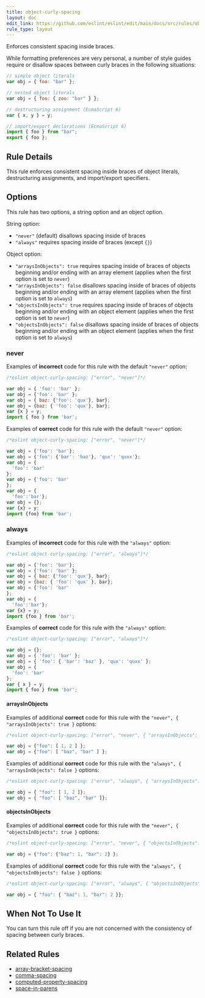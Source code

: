 ```yaml
---
title: object-curly-spacing
layout: doc
edit_link: https://github.com/eslint/eslint/edit/main/docs/src/rules/object-curly-spacing.md
rule_type: layout
---
```


<!--FIXABLE-->

Enforces consistent spacing inside braces.

While formatting preferences are very personal, a number of style guides require
or disallow spaces between curly braces in the following situations:

```js
// simple object literals
var obj = { foo: "bar" };

// nested object literals
var obj = { foo: { zoo: "bar" } };

// destructuring assignment (EcmaScript 6)
var { x, y } = y;

// import/export declarations (EcmaScript 6)
import { foo } from "bar";
export { foo };
```

## Rule Details

This rule enforces consistent spacing inside braces of object literals, destructuring assignments, and import/export specifiers.

## Options

This rule has two options, a string option and an object option.

String option:

* `"never"` (default) disallows spacing inside of braces
* `"always"` requires spacing inside of braces (except `{}`)

Object option:

* `"arraysInObjects": true` requires spacing inside of braces of objects beginning and/or ending with an array element (applies when the first option is set to `never`)
* `"arraysInObjects": false` disallows spacing inside of braces of objects beginning and/or ending with an array element (applies when the first option is set to `always`)
* `"objectsInObjects": true` requires spacing inside of braces of objects beginning and/or ending with an object element (applies when the first option is set to `never`)
* `"objectsInObjects": false` disallows spacing inside of braces of objects beginning and/or ending with an object element (applies when the first option is set to `always`)

### never

Examples of **incorrect** code for this rule with the default `"never"` option:

```js
/*eslint object-curly-spacing: ["error", "never"]*/

var obj = { 'foo': 'bar' };
var obj = {'foo': 'bar' };
var obj = { baz: {'foo': 'qux'}, bar};
var obj = {baz: { 'foo': 'qux'}, bar};
var {x } = y;
import { foo } from 'bar';
```

Examples of **correct** code for this rule with the default `"never"` option:

```js
/*eslint object-curly-spacing: ["error", "never"]*/

var obj = {'foo': 'bar'};
var obj = {'foo': {'bar': 'baz'}, 'qux': 'quxx'};
var obj = {
  'foo': 'bar'
};
var obj = {'foo': 'bar'
};
var obj = {
  'foo':'bar'};
var obj = {};
var {x} = y;
import {foo} from 'bar';
```

### always

Examples of **incorrect** code for this rule with the `"always"` option:

```js
/*eslint object-curly-spacing: ["error", "always"]*/

var obj = {'foo': 'bar'};
var obj = {'foo': 'bar' };
var obj = { baz: {'foo': 'qux'}, bar};
var obj = {baz: { 'foo': 'qux' }, bar};
var obj = {'foo': 'bar'
};
var obj = {
  'foo':'bar'};
var {x} = y;
import {foo } from 'bar';
```

Examples of **correct** code for this rule with the `"always"` option:

```js
/*eslint object-curly-spacing: ["error", "always"]*/

var obj = {};
var obj = { 'foo': 'bar' };
var obj = { 'foo': { 'bar': 'baz' }, 'qux': 'quxx' };
var obj = {
  'foo': 'bar'
};
var { x } = y;
import { foo } from 'bar';
```

#### arraysInObjects

Examples of additional **correct** code for this rule with the `"never", { "arraysInObjects": true }` options:

```js
/*eslint object-curly-spacing: ["error", "never", { "arraysInObjects": true }]*/

var obj = {"foo": [ 1, 2 ] };
var obj = {"foo": [ "baz", "bar" ] };
```

Examples of additional **correct** code for this rule with the `"always", { "arraysInObjects": false }` options:

```js
/*eslint object-curly-spacing: ["error", "always", { "arraysInObjects": false }]*/

var obj = { "foo": [ 1, 2 ]};
var obj = { "foo": [ "baz", "bar" ]};
```

#### objectsInObjects

Examples of additional **correct** code for this rule with the `"never", { "objectsInObjects": true }` options:

```js
/*eslint object-curly-spacing: ["error", "never", { "objectsInObjects": true }]*/

var obj = {"foo": {"baz": 1, "bar": 2} };
```

Examples of additional **correct** code for this rule with the `"always", { "objectsInObjects": false }` options:

```js
/*eslint object-curly-spacing: ["error", "always", { "objectsInObjects": false }]*/

var obj = { "foo": { "baz": 1, "bar": 2 }};
```

## When Not To Use It

You can turn this rule off if you are not concerned with the consistency of spacing between curly braces.

## Related Rules

* [array-bracket-spacing](array-bracket-spacing)
* [comma-spacing](comma-spacing)
* [computed-property-spacing](computed-property-spacing)
* [space-in-parens](space-in-parens)
